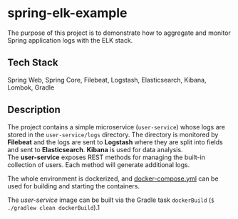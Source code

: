 # spring-elk-example

The purpose of this project is to demonstrate how to aggregate and monitor Spring application logs with the ELK stack.

## Tech Stack

Spring Web, Spring Core, Filebeat, Logstash, Elasticsearch, Kibana, Lombok, Gradle

## Description

The project contains a simple microservice (`user-service`) whose logs are stored in the `user-service/logs` directory. The directory is monitored by __Filebeat__ and the logs are sent to __Logstash__ where they are split into fields and sent to __Elasticsearch__.
__Kibana__ is used for data analysis.  
The __user-service__ exposes REST methods for managing the built-in collection of users.
Each method will generate additional logs.

The whole environment is dockerized, and [docker-compose.yml](docker-compose.yml) can be used for building and starting the containers.

The _user-service_ image can be built via the Gradle task `dockerBuild` (`$ ./gradlew clean dockerBuild`).1